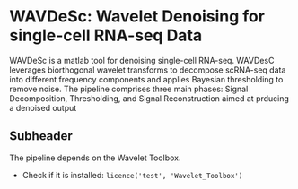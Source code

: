 # WAVDeSc: Wavelet Denoising for single-cell RNA-seq Data

WAVDeSc is a matlab tool for denoising single-cell RNA-seq. WAVDesC leverages biorthogonal wavelet transforms to decompose scRNA-seq data into different frequency components and applies Bayesian thresholding to remove noise. The pipeline comprises three main phases: Signal Decomposition, Thresholding, and Signal Reconstruction aimed at prducing a denoised output

## Subheader
The pipeline depends on the Wavelet Toolbox.
- Check if it is installed:
  `licence('test', 'Wavelet_Toolbox')`
